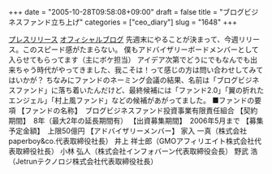 +++
date = "2005-10-28T09:58:08+09:00"
draft = false
title = "ブログビジネスファンド立ち上げ"
categories = ["ceo_diary"]
slug = "1648"
+++

<a href="http://www.gmo.jp/press/release/20051027.html" target="_blank">プレスリリース</a>
<a href="http://blogfund.jugem.jp/" target="_blank">オフィシャルブログ</a>
先週末にやることが決まって、今週リリース。このスピード感がたまらない。
僕もアドバイザリーボードメンバーとして入らせてもらってます（主にボケ担当）
アイデア次第でどうにでもなんでも出来ちゃう時代がやってきました、我こそは！って感じの方は問い合わせしてみてはいかが？
ちなみにファンドのネーミング会議の結果、名前は「ブログビジネスファンド」に落ち着いたんだけど、最終候補には「ファンド2.0」「翼の折れたエンジェル」「村上風ファンド」などの候補があがってました。
■ファンドの要項
【ファンドの名称】　ブログビジネスファンド投資事業有限責任組合
【契約期間】　8年（最大2年の延長期間有）
【出資募集期間】　2006年5月まで
【募集予定金額】　上限50億円
【アドバイザリーメンバー】
家入 一真（株式会社paperboy&co.代表取締役社長）
井上 祥士郎（GMOアフィリエイト株式会社代表取締役社長）
小林 弘人（株式会社インフォバーン代表取締役会長）
野武 浩（Jetrunテクノロジ株式会社代表取締役社長）
